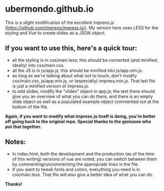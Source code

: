 # ubermondo.github.io

This is a _slight_ modification of the excellent impress.js (https://github.com/impress/impress.js/). My version here uses LESS for the styling and Vue to create slides as a JSON object.

## If you want to use this, here's a quick tour:

* all the styling is in css/main.less; this should be converted (and minified, ideally) into css/main.css.
* all the JS is in js/app.js; this should be minified into js/app.min.js.
* as long as we're talking about what _not_ to touch, don't modify css/main.css, js/app.min.js, or (especially) impress.min.js. That last file is just a minified version of impress.js.
* to add slides, modify the "slides" object in app.js; the text there should give you an overview of what you can do there, and there is an empty slide object as well as a populated example object commented out at the bottom of the file.

**Again, if you want to modify what impress.js itself is doing, you're better off going back to the original repo. Special thanks to the geniuses who put that together.**

## Notes:

* In index.html, both the development and the production (as of the time of this writing) versions of vue are noted; you can switch between them by commenting/uncommenting the appropriate lines in the file.
* If you want to tweak fonts and colors, everything you need is in css/main.less. That file will also give a better idea of what you can do.

**Thanks!**

